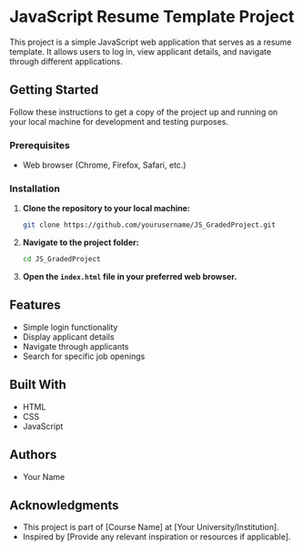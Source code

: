# JavaScript Resume Template Project

This project is a simple JavaScript web application that serves as a resume template. It allows users to log in, view applicant details, and navigate through different applications.

## Getting Started

Follow these instructions to get a copy of the project up and running on your local machine for development and testing purposes.

### Prerequisites

- Web browser (Chrome, Firefox, Safari, etc.)

### Installation

1. **Clone the repository to your local machine:**

    ```bash
    git clone https://github.com/yourusername/JS_GradedProject.git
    ```

2. **Navigate to the project folder:**

    ```bash
    cd JS_GradedProject
    ```

3. **Open the `index.html` file in your preferred web browser.**

## Features

- Simple login functionality
- Display applicant details
- Navigate through applicants
- Search for specific job openings

## Built With

- HTML
- CSS
- JavaScript

## Authors

- Your Name

## Acknowledgments

- This project is part of [Course Name] at [Your University/Institution].
- Inspired by [Provide any relevant inspiration or resources if applicable].
